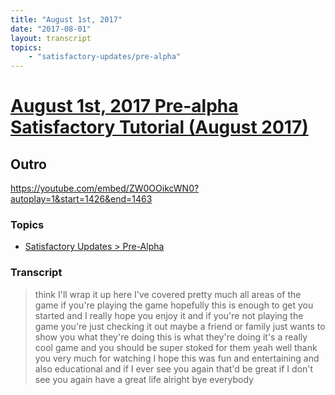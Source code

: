 ```yaml
---
title: "August 1st, 2017"
date: "2017-08-01"
layout: transcript
topics: 
    - "satisfactory-updates/pre-alpha"
---
```

# [August 1st, 2017 Pre-alpha Satisfactory Tutorial (August 2017)](../2017-08-01.md)
## Outro
https://youtube.com/embed/ZW0OOikcWN0?autoplay=1&start=1426&end=1463
### Topics
* [Satisfactory Updates > Pre-Alpha](../topics/satisfactory-updates/pre-alpha.md)

### Transcript

> think I'll wrap it up here I've covered
> pretty much all areas of the game if
> you're playing the game hopefully this
> is enough to get you started and I
> really hope you enjoy it and if you're
> not playing the game you're just
> checking it out maybe a friend or family
> just wants to show you what they're
> doing this is what they're doing it's a
> really cool game and you should be super
> stoked for them yeah well thank you very
> much for watching I hope this was fun
> and entertaining and also educational
> and if I ever see you again that'd be
> great if I don't see you again have a
> great life alright bye everybody
